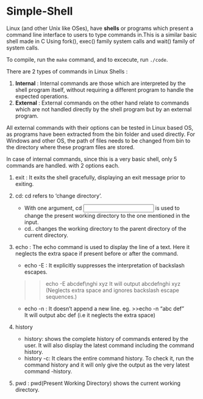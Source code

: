 # Simple-Shell

Linux (and other Unix like OSes), have **shells** or programs which present a command line interface to users to type commands in.This is a similar basic shell made in C Using fork(), exec() family system calls and wait() family of system calls.


To compile, run the `make` command, and to excecute, run `./code`. 


There are 2 types of commands in Linux Shells :
1. **Internal** : Internal commands are those which are interpreted by the shell program itself, without requiring a different program to handle the expected operations.
2. **External** : External commands on the other hand relate to commands which are not handled directly by the shell program but by an external program.

All external commands with their options can be tested in Linux based OS, as programs have been extracted from the bin folder and used directly. For Windows and other OS, the path of files needs to be changed from bin to the directory where these program files are stored.

In case of internal commands, since this is a very basic shell, only 5 commands are handled. with 2 options each. 

1. exit : It exits the shell gracefully, displaying an exit message prior to exiting.
2. cd:  cd refers to ‘change directory’.
    - With one argument, cd <input> is used to change the present working directory to the one mentioned in the input.
    - cd.. changes the working directory to the parent directory of the current directory.
3. echo :  The echo command is used to display the line of a text. Here it neglects the extra space if present before or after the command.
    - echo -E : It explicitly suppresses the interpretation of backslash escapes.  
    >>echo -E abcdef\nghi      xyz
    It will output abcdefnghi xyz 
    (Neglects extra space and ignores backslash escape sequences.)
    
    - echo -n : It doesn’t append a new line.
    eg.  >>echo -n “abc          def”  
    It will output abc def (i.e it neglects the extra space)
4. history
    - history:  shows the complete history of commands entered by the user. It will also display the latest command including the command history.
    - history -c: It clears the entire command history. To check it, run the command history and it will only give the output as the very latest command -history.

5. pwd : pwd(Present Working Directory) shows the current working directory.






